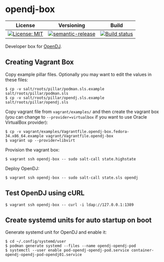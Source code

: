 # opendj-box

| License | Versioning | Build |
| ------- | ---------- | ----- |
| [![License: MIT](https://img.shields.io/badge/License-MIT-yellow.svg)](https://opensource.org/licenses/MIT) | [![semantic-release](https://img.shields.io/badge/%20%20%F0%9F%93%A6%F0%9F%9A%80-semantic--release-e10079.svg)](https://github.com/semantic-release/semantic-release) | [![Build status](https://ci.appveyor.com/api/projects/status/5w1ebua4gpuqni12/branch/master?svg=true)](https://ci.appveyor.com/project/nikAizuddin/opendj-box/branch/master) |

Developer box for [OpenDJ](https://github.com/OpenIdentityPlatform/OpenDJ).


## Creating Vagrant Box

Copy example pillar files. Optionally you may want to edit the values in these files:
```
$ cp -v salt/roots/pillar/podman.sls.example salt/roots/pillar/podman.sls
$ cp -v salt/roots/pillar/opendj.sls.example salt/roots/pillar/opendj.sls
```

Copy vagrant file from `vagrant/examples/` and then create the vagrant box (you can change to `--provider=virtualbox` if you want to use Oracle VirtualBox provider):
```
$ cp -v vagrant/examples/Vagrantfile.opendj-box.fedora-34.x86_64.example vagrant/Vagrantfile.opendj-box
$ vagrant up --provider=libvirt
```

Provision the vagrant box:
```
$ vagrant ssh opendj-box -- sudo salt-call state.highstate
```

Deploy OpenDJ:
```
$ vagrant ssh opendj-box -- sudo salt-call state.sls opendj
```

## Test OpenDJ using cURL

```
$ vagrant ssh opendj-box -- curl -i ldap://127.0.0.1:1389
```


## Create systemd units for auto startup on boot

Generate systemd unit for OpenDJ and enable it:
```
$ cd ~/.config/systemd/user
$ podman generate systemd --files --name opendj-opendj-pod
$ systemctl --user enable pod-opendj-opendj-pod.service container-opendj-opendj-pod-opendj01.service
```
